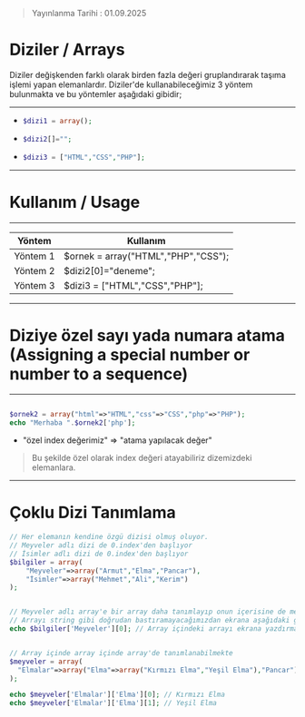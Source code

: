 > Yayınlanma Tarihi : 01.09.2025
# Diziler / Arrays


Diziler değişkenden farklı olarak birden fazla değeri gruplandırarak taşıma işlemi yapan elemanlardır. Diziler'de kullanabileceğimiz 3 yöntem bulunmakta ve bu yöntemler aşağıdaki gibidir;

------------------
- ```php
  $dizi1 = array();
  ```

- ```php
  $dizi2[]="";
  ```

- ```php
  $dizi3 = ["HTML","CSS","PHP"];
  ```
------------------
# Kullanım / Usage
------------------


| Yöntem   | Kullanım                                |
| -------- | --------------------------------------- |
| Yöntem 1 |    $ornek = array("HTML","PHP","CSS");  |
| Yöntem 2 |     $dizi2[0]="deneme";                 |
| Yöntem 3 |     $dizi3 = ["HTML","CSS","PHP"];      |

------------------
# Diziye özel sayı yada numara atama (Assigning a special number or number to a sequence)
------------------
```php

$ornek2 = array("html"=>"HTML","css"=>"CSS","php"=>"PHP");
echo "Merhaba ".$ornek2['php'];

```

* "özel index değerimiz" => "atama yapılacak değer"
> Bu şekilde özel olarak index değeri atayabiliriz dizemizdeki elemanlara.

----
# Çoklu Dizi Tanımlama
```php
// Her elemanın kendine özgü dizisi olmuş oluyor. 
// Meyveler adlı dizi de 0.index'den başlıyor 
// İsimler adlı dizi de 0.index'den başlıyor 
$bilgiler = array( 
    "Meyveler"=>array("Armut","Elma","Pancar"), 
    "İsimler"=>array("Mehmet","Ali","Kerim") 
); 


// Meyveler adlı array'e bir array daha tanımlayıp onun içerisine de meyveleri tanımladık. 
// Arrayı string gibi doğrudan bastıramayacağımızdan ekrana aşağıdaki gibi bir yöntem izledik. 
echo $bilgiler['Meyveler'][0]; // Array içindeki arrayı ekrana yazdırmamız için gereken kod aynen bu şekilde. 


// Array içinde array içinde array'de tanımlanabilmekte 
$meyveler = array( 
  "Elmalar"=>array("Elma"=>array("Kırmızı Elma","Yeşil Elma"),"Pancar") 
);

echo $meyveler['Elmalar']['Elma'][0]; // Kırmızı Elma 
echo $meyveler['Elmalar']['Elma'][1]; // Yeşil Elma 
```
